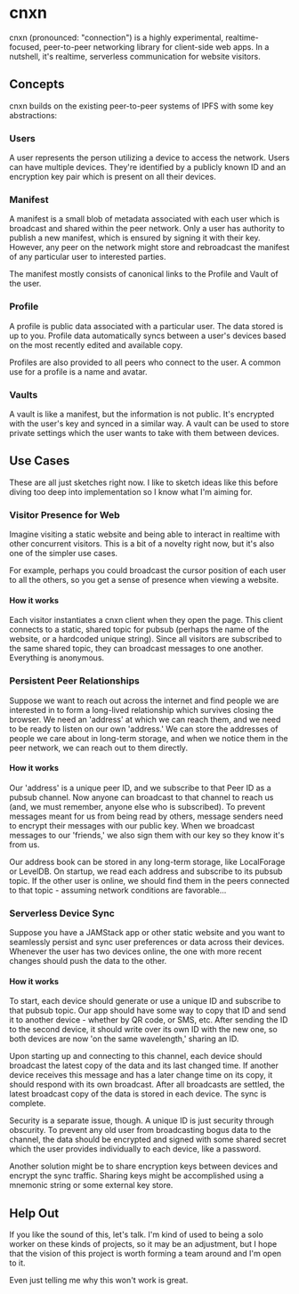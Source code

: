 # cnxn

cnxn (pronounced: "connection") is a highly experimental, realtime-focused, peer-to-peer networking library for client-side web apps. In a nutshell, it's realtime, serverless communication for website visitors.

## Concepts

cnxn builds on the existing peer-to-peer systems of IPFS with some key abstractions:

### Users

A user represents the person utilizing a device to access the network. Users can have multiple devices. They're identified by a publicly known ID and an encryption key pair which is present on all their devices.

### Manifest

A manifest is a small blob of metadata associated with each user which is broadcast and shared within the peer network. Only a user has authority to publish a new manifest, which is ensured by signing it with their key. However, any peer on the network might store and rebroadcast the manifest of any particular user to interested parties.

The manifest mostly consists of canonical links to the Profile and Vault of the user.

### Profile

A profile is public data associated with a particular user. The data stored is up to you. Profile data automatically syncs between a user's devices based on the most recently edited and available copy.

Profiles are also provided to all peers who connect to the user. A common use for a profile is a name and avatar.

### Vaults

A vault is like a manifest, but the information is not public. It's encrypted with the user's key and synced in a similar way. A vault can be used to store private settings which the user wants to take with them between devices.

## Use Cases

These are all just sketches right now. I like to sketch ideas like this before diving too deep into implementation so I know what I'm aiming for.

### Visitor Presence for Web

Imagine visiting a static website and being able to interact in realtime with other concurrent visitors. This is a bit of a novelty right now, but it's also one of the simpler use cases.

For example, perhaps you could broadcast the cursor position of each user to all the others, so you get a sense of presence when viewing a website.

#### How it works

Each visitor instantiates a cnxn client when they open the page. This client connects to a static, shared topic for pubsub (perhaps the name of the website, or a hardcoded unique string). Since all visitors are subscribed to the same shared topic, they can broadcast messages to one another. Everything is anonymous.

### Persistent Peer Relationships

Suppose we want to reach out across the internet and find people we are interested in to form a long-lived relationship which survives closing the browser. We need an 'address' at which we can reach them, and we need to be ready to listen on our own 'address.' We can store the addresses of people we care about in long-term storage, and when we notice them in the peer network, we can reach out to them directly.

#### How it works

Our 'address' is a unique peer ID, and we subscribe to that Peer ID as a pubsub channel. Now anyone can broadcast to that channel to reach us (and, we must remember, anyone else who is subscribed). To prevent messages meant for us from being read by others, message senders need to encrypt their messages with our public key. When we broadcast messages to our 'friends,' we also sign them with our key so they know it's from us.

Our address book can be stored in any long-term storage, like LocalForage or LevelDB. On startup, we read each address and subscribe to its pubsub topic. If the other user is online, we should find them in the peers connected to that topic - assuming network conditions are favorable...

### Serverless Device Sync

Suppose you have a JAMStack app or other static website and you want to seamlessly persist and sync user preferences or data across their devices. Whenever the user has two devices online, the one with more recent changes should push the data to the other.

#### How it works

To start, each device should generate or use a unique ID and subscribe to that pubsub topic. Our app should have some way to copy that ID and send it to another device - whether by QR code, or SMS, etc. After sending the ID to the second device, it should write over its own ID with the new one, so both devices are now 'on the same wavelength,' sharing an ID.

Upon starting up and connecting to this channel, each device should broadcast the latest copy of the data and its last changed time. If another device receives this message and has a later change time on its copy, it should respond with its own broadcast. After all broadcasts are settled, the latest broadcast copy of the data is stored in each device. The sync is complete.

Security is a separate issue, though. A unique ID is just security through obscurity. To prevent any old user from broadcasting bogus data to the channel, the data should be encrypted and signed with some shared secret which the user provides individually to each device, like a password.

Another solution might be to share encryption keys between devices and encrypt the sync traffic. Sharing keys might be accomplished using a mnemonic string or some external key store.

## Help Out

If you like the sound of this, let's talk. I'm kind of used to being a solo worker on these kinds of projects, so it may be an adjustment, but I hope that the vision of this project is worth forming a team around and I'm open to it.

Even just telling me why this won't work is great.
